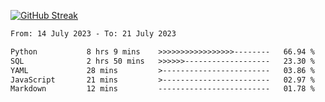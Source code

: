 [![GitHub Streak](https://streak-stats.demolab.com?user=renren-017&theme=sea&hide_border=true&background=DD272700)](https://git.io/streak-stats)

<!--START_SECTION:waka-->

```txt
From: 14 July 2023 - To: 21 July 2023

Python           8 hrs 9 mins    >>>>>>>>>>>>>>>>>--------   66.94 %
SQL              2 hrs 50 mins   >>>>>>-------------------   23.30 %
YAML             28 mins         >------------------------   03.86 %
JavaScript       21 mins         >------------------------   02.97 %
Markdown         12 mins         -------------------------   01.78 %
```

<!--END_SECTION:waka-->
